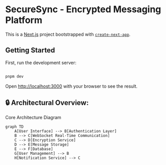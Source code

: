 # SecureSync - Encrypted Messaging Platform

This is a [Next.js](https://nextjs.org) project bootstrapped with [`create-next-app`](https://nextjs.org/docs/app/api-reference/cli/create-next-app).

## Getting Started

First, run the development server:

```bash

pnpm dev

```

Open [http://localhost:3000](http://localhost:3000) with your browser to see the result.

## 🔒 Architectural Overview:

Core Architecture Diagram

```mermaid
graph TD
    A[User Interface] --> B[Authentication Layer]
    B --> C[WebSocket Real-Time Communication]
    C --> D[Encryption Service]
    D --> E[Message Storage]
    E --> F[Database]
    G[User Management] --> B
    H[Notification Service] --> C
```